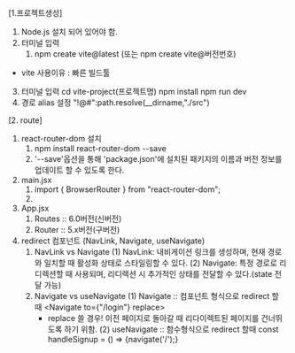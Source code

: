 <!-- # React + Vite

This template provides a minimal setup to get React working in Vite with HMR and some ESLint rules.

Currently, two official plugins are available:

- [@vitejs/plugin-react](https://github.com/vitejs/vite-plugin-react/blob/main/packages/plugin-react/README.md) uses [Babel](https://babeljs.io/) for Fast Refresh
- [@vitejs/plugin-react-swc](https://github.com/vitejs/vite-plugin-react-swc) uses [SWC](https://swc.rs/) for Fast Refresh -->

[1.프로젝트생성]
1. Node.js 설치 되어 있어야 함.
2. 터미널 입력
   1) npm create vite@latest 
      (또는 npm create vite@버전번호)
* vite 사용이유 : 빠른 빌드툴
3. 터미널 입력
   cd vite-project(프로젝트명)
   npm install
   npm run dev
4. 경로 alias 설정
   "!@#":path.resolve(__dirname,"./src")

[2. route]
1. react-router-dom 설치
   1) npm install react-router-dom --save 
   2) '--save'옵션을 통해 'package.json'에 설치된 패키지의 이름과 버전 정보를 업데이트 할 수 있도록 한다.
2. main.jsx
   1) import { BrowserRouter } from "react-router-dom";
   2) <BrowserRouter>
3. App.jsx
   1) Routes :: 6.0버전(신버전)<Routes><Route/><Route/></Routes>
   2) Router :: 5.x버전(구버전)<Router><Route/><Route/></Router>
4. redirect 컴포넌트 (NavLink, Navigate, useNavigate)
   1) NavLink vs Navigate
      (1) NavLink: 내비게이션 링크를 생성하며, 현재 경로와 일치할 때 활성화 상태로 스타일링할 수 있다.
      (2) Navigate: 특정 경로로 리디렉션할 때 사용되며, 리디렉션 시 추가적인 상태를 전달할 수 있다.(state 전달 가능)
   2) Navigate vs useNavigate
      (1) Navigate :: 컴포넌트 형식으로 redirect 할 때
          <Navigate to={"/login"} replace></Navigate>
         * replace 쓸 경우! 이전 페이지로 돌아갈 때 리다이렉트된 페이지를 건너뛰도록 하기 위함.
      (2) useNavigate :: 함수형식으로 redirect 할때
         const handleSignup = () => {navigate('/');}
         